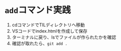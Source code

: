 # `add`コマンド実践
1. cdコマンドでTILディレクトリへ移動
2. VSコードでindex.htmlを作成して保存
3. ターミナルに戻り、lsでファイルが作られたかを確認
4. 確認が取れたら、`git add .`



